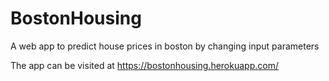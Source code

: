 # BostonHousing
A web app to predict house prices in boston by changing input parameters

The app can be visited at https://bostonhousing.herokuapp.com/
